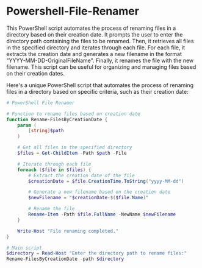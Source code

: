 # Powershell-File-Renamer

This PowerShell script automates the process of renaming files in a directory based on their creation date. It prompts the user to enter the directory path containing the files to be renamed. Then, it retrieves all files in the specified directory and iterates through each file. For each file, it extracts the creation date and generates a new filename in the format "YYYY-MM-DD-OriginalFileName". Finally, it renames the file with the new filename. This script can be useful for organizing and managing files based on their creation dates.

Here's a unique PowerShell script that automates the process of renaming files in a directory based on specific criteria, such as their creation date:

```powershell
# PowerShell File Renamer

# Function to rename files based on creation date
function Rename-FilesByCreationDate {
    param (
        [string]$path
    )

    # Get all files in the specified directory
    $files = Get-ChildItem -Path $path -File

    # Iterate through each file
    foreach ($file in $files) {
        # Extract the creation date of the file
        $creationDate = $file.CreationTime.ToString("yyyy-MM-dd")

        # Generate a new filename based on the creation date
        $newFilename = "$creationDate-$($file.Name)"

        # Rename the file
        Rename-Item -Path $file.FullName -NewName $newFilename
    }

    Write-Host "File renaming completed."
}

# Main script
$directory = Read-Host "Enter the directory path to rename files:"
Rename-FilesByCreationDate -path $directory
```
